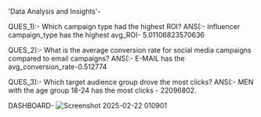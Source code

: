 'Data Analysis and Insights'-

QUES_1):- Which campaign type had the highest ROI? ANS(:- Influencer campaign_type has the highest avg_ROI- 5.01106823570636

QUES_2):- What is the average conversion rate for social media campaigns compared to email campaigns? ANS(:- E-MAIL has the avg_conversion_rate-0.512774

QUES_3):- Which target audience group drove the most clicks? ANS(:- MEN with the age group 18-24 has the most clicks - 22096802.

DASHBOARD-
  ![Screenshot 2025-02-22 010901](https://github.com/user-attachments/assets/cee8eae8-7eac-4017-9925-805076a0762a)
